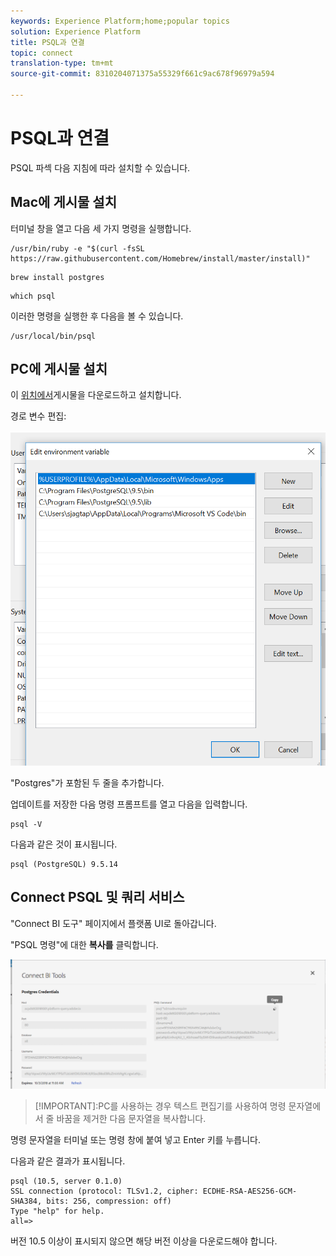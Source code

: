 ```yaml
---
keywords: Experience Platform;home;popular topics
solution: Experience Platform
title: PSQL과 연결
topic: connect
translation-type: tm+mt
source-git-commit: 8310204071375a55329f661c9ac678f96979a594

---
```



# PSQL과 연결

PSQL 파섹 다음 지침에 따라 설치할 수 있습니다.

## Mac에 게시물 설치

터미널 창을 열고 다음 세 가지 명령을 실행합니다.

```shell
/usr/bin/ruby -e "$(curl -fsSL https://raw.githubusercontent.com/Homebrew/install/master/install)"
```

```shell
brew install postgres
```

```shell
which psql
```

이러한 명령을 실행한 후 다음을 볼 수 있습니다.

```shell
/usr/local/bin/psql
```

## PC에 게시물 설치

이 [위치에서](https://www.postgresql.org/download/windows/)게시물을 다운로드하고 설치합니다.

경로 변수 편집:

![이미지](../images/clients/psql/path.png)

&quot;Postgres&quot;가 포함된 두 줄을 추가합니다.

업데이트를 저장한 다음 명령 프롬프트를 열고 다음을 입력합니다.

```shell
psql -V
```

다음과 같은 것이 표시됩니다.

```shell
psql (PostgreSQL) 9.5.14
```

## Connect PSQL 및 쿼리 서비스

&quot;Connect BI 도구&quot; 페이지에서 플랫폼 UI로 돌아갑니다.

&quot;PSQL 명령&quot;에 대한 **복사를** 클릭합니다.

![이미지](../images/clients/psql/connect-bi.png)

> [!IMPORTANT]:PC를 사용하는 경우 텍스트 편집기를 사용하여 명령 문자열에서 줄 바꿈을 제거한 다음 문자열을 복사합니다.

명령 문자열을 터미널 또는 명령 창에 붙여 넣고 Enter 키를 누릅니다.

다음과 같은 결과가 표시됩니다.

```shell
psql (10.5, server 0.1.0)
SSL connection (protocol: TLSv1.2, cipher: ECDHE-RSA-AES256-GCM-SHA384, bits: 256, compression: off)
Type "help" for help.
all=>
```

버전 10.5 이상이 표시되지 않으면 해당 버전 이상을 다운로드해야 합니다.